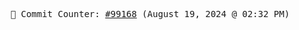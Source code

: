 <p align="center">
    <samp>
        📮 Commit Counter: <a href="https://github.com/Javascript-void0/Javascript-void0/commits/main">#99168</a> (August 19, 2024 @ 02:32 PM)
    </samp>
</p>